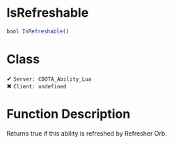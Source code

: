 # IsRefreshable
```js	
bool IsRefreshable()
```
# Class
✔ `Server: CDOTA_Ability_Lua`  
✖ `Client: undefined`  

# Function Description
Returns true if this ability is refreshed by Refresher Orb.
